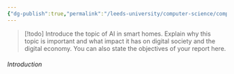 ```yaml
---
{"dg-publish":true,"permalink":"/leeds-university/computer-science/compulsory-modules/professional-computing/cw-2-technical-report/cw-2-2-introduction/"}
---
```


>[!todo] 
>Introduce the topic of AI in smart homes. Explain why this topic is important and what impact it has on digital society and the digital economy. You can also state the objectives of your report here.
###### Introduction
